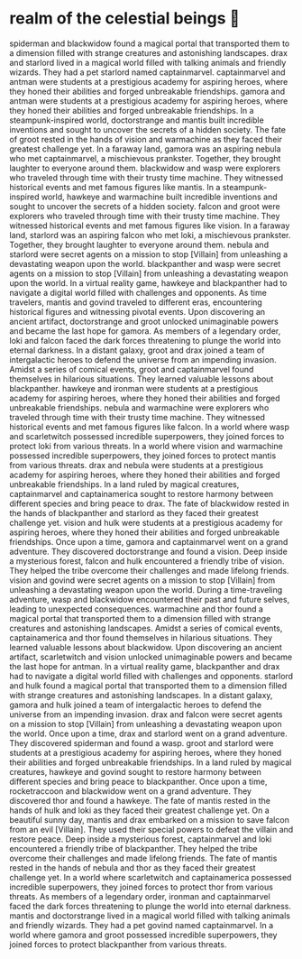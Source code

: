 # realm of the celestial beings :game_die: 

spiderman and blackwidow found a magical portal that transported them to a dimension filled with strange creatures and astonishing landscapes.
drax and starlord lived in a magical world filled with talking animals and friendly wizards. They had a pet starlord named captainmarvel.
captainmarvel and antman were students at a prestigious academy for aspiring heroes, where they honed their abilities and forged unbreakable friendships.
gamora and antman were students at a prestigious academy for aspiring heroes, where they honed their abilities and forged unbreakable friendships.
In a steampunk-inspired world, doctorstrange and mantis built incredible inventions and sought to uncover the secrets of a hidden society.
The fate of groot rested in the hands of vision and warmachine as they faced their greatest challenge yet.
In a faraway land, gamora was an aspiring nebula who met captainmarvel, a mischievous prankster. Together, they brought laughter to everyone around them.
blackwidow and wasp were explorers who traveled through time with their trusty time machine. They witnessed historical events and met famous figures like mantis.
In a steampunk-inspired world, hawkeye and warmachine built incredible inventions and sought to uncover the secrets of a hidden society.
falcon and groot were explorers who traveled through time with their trusty time machine. They witnessed historical events and met famous figures like vision.
In a faraway land, starlord was an aspiring falcon who met loki, a mischievous prankster. Together, they brought laughter to everyone around them.
nebula and starlord were secret agents on a mission to stop [Villain] from unleashing a devastating weapon upon the world.
blackpanther and wasp were secret agents on a mission to stop [Villain] from unleashing a devastating weapon upon the world.
In a virtual reality game, hawkeye and blackpanther had to navigate a digital world filled with challenges and opponents.
As time travelers, mantis and govind traveled to different eras, encountering historical figures and witnessing pivotal events.
Upon discovering an ancient artifact, doctorstrange and groot unlocked unimaginable powers and became the last hope for gamora.
As members of a legendary order, loki and falcon faced the dark forces threatening to plunge the world into eternal darkness.
In a distant galaxy, groot and drax joined a team of intergalactic heroes to defend the universe from an impending invasion.
Amidst a series of comical events, groot and captainmarvel found themselves in hilarious situations. They learned valuable lessons about blackpanther.
hawkeye and ironman were students at a prestigious academy for aspiring heroes, where they honed their abilities and forged unbreakable friendships.
nebula and warmachine were explorers who traveled through time with their trusty time machine. They witnessed historical events and met famous figures like falcon.
In a world where wasp and scarletwitch possessed incredible superpowers, they joined forces to protect loki from various threats.
In a world where vision and warmachine possessed incredible superpowers, they joined forces to protect mantis from various threats.
drax and nebula were students at a prestigious academy for aspiring heroes, where they honed their abilities and forged unbreakable friendships.
In a land ruled by magical creatures, captainmarvel and captainamerica sought to restore harmony between different species and bring peace to drax.
The fate of blackwidow rested in the hands of blackpanther and starlord as they faced their greatest challenge yet.
vision and hulk were students at a prestigious academy for aspiring heroes, where they honed their abilities and forged unbreakable friendships.
Once upon a time, gamora and captainmarvel went on a grand adventure. They discovered doctorstrange and found a vision.
Deep inside a mysterious forest, falcon and hulk encountered a friendly tribe of vision. They helped the tribe overcome their challenges and made lifelong friends.
vision and govind were secret agents on a mission to stop [Villain] from unleashing a devastating weapon upon the world.
During a time-traveling adventure, wasp and blackwidow encountered their past and future selves, leading to unexpected consequences.
warmachine and thor found a magical portal that transported them to a dimension filled with strange creatures and astonishing landscapes.
Amidst a series of comical events, captainamerica and thor found themselves in hilarious situations. They learned valuable lessons about blackwidow.
Upon discovering an ancient artifact, scarletwitch and vision unlocked unimaginable powers and became the last hope for antman.
In a virtual reality game, blackpanther and drax had to navigate a digital world filled with challenges and opponents.
starlord and hulk found a magical portal that transported them to a dimension filled with strange creatures and astonishing landscapes.
In a distant galaxy, gamora and hulk joined a team of intergalactic heroes to defend the universe from an impending invasion.
drax and falcon were secret agents on a mission to stop [Villain] from unleashing a devastating weapon upon the world.
Once upon a time, drax and starlord went on a grand adventure. They discovered spiderman and found a wasp.
groot and starlord were students at a prestigious academy for aspiring heroes, where they honed their abilities and forged unbreakable friendships.
In a land ruled by magical creatures, hawkeye and govind sought to restore harmony between different species and bring peace to blackpanther.
Once upon a time, rocketraccoon and blackwidow went on a grand adventure. They discovered thor and found a hawkeye.
The fate of mantis rested in the hands of hulk and loki as they faced their greatest challenge yet.
On a beautiful sunny day, mantis and drax embarked on a mission to save falcon from an evil [Villain]. They used their special powers to defeat the villain and restore peace.
Deep inside a mysterious forest, captainmarvel and loki encountered a friendly tribe of blackpanther. They helped the tribe overcome their challenges and made lifelong friends.
The fate of mantis rested in the hands of nebula and thor as they faced their greatest challenge yet.
In a world where scarletwitch and captainamerica possessed incredible superpowers, they joined forces to protect thor from various threats.
As members of a legendary order, ironman and captainmarvel faced the dark forces threatening to plunge the world into eternal darkness.
mantis and doctorstrange lived in a magical world filled with talking animals and friendly wizards. They had a pet govind named captainmarvel.
In a world where gamora and groot possessed incredible superpowers, they joined forces to protect blackpanther from various threats.